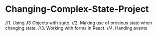 # Changing-Complex-State-Project
//1. Using JS Objects with state.
//2. Making use of previous state when changing state.
//3. Working with forms in React.
//4. Handing events
